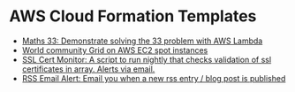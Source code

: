 # AWS Cloud Formation Templates

* [Maths 33: Demonstrate solving the 33 problem with AWS Lambda](https://github.com/craigmayhew/aws-cloudformation/blob/master/maths-33.json)
* [World community Grid on AWS EC2 spot instances](https://github.com/craigmayhew/aws-cloudformation/blob/master/ec2spot-world-community-grid.json)
* [SSL Cert Monitor: A script to run nightly that checks validation of ssl certificates in array. Alerts via email.](https://github.com/craigmayhew/aws-cloudformation/blob/master/aws-ssl-validity-monitor.json)
* [RSS Email Alert: Email you when a new rss entry / blog post is published](https://github.com/craigmayhew/aws-cloudformation/blob/master/aws-rss-alerter.json)
